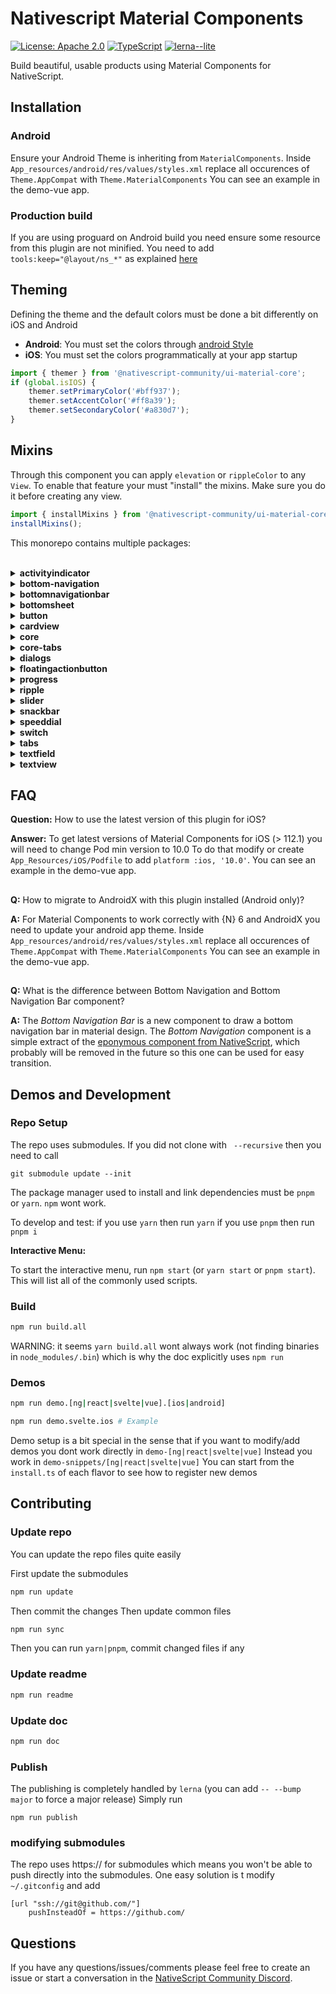 <!-- ⚠️ This README has been generated from the file(s) "blueprint.md" ⚠️-->
[](#nativescript-material-components)

# Nativescript Material Components

[![License: Apache 2.0](https://img.shields.io/badge/License-Apache%20v2-yellow.svg)](https://opensource.org/license/apache-2-0/)
[![TypeScript](https://img.shields.io/badge/%3C%2F%3E-TypeScript-%230074c1.svg)](http://www.typescriptlang.org/)
[![lerna--lite](https://img.shields.io/badge/maintained%20with-lerna--lite-e137ff)](https://github.com/lerna-lite/lerna-lite)

Build beautiful, usable products using Material Components for NativeScript.


[](#installation)

## Installation

### Android 
Ensure your Android Theme is inheriting from `MaterialComponents`.
Inside ```App_resources/android/res/values/styles.xml``` replace all occurences of ```Theme.AppCompat``` with ```Theme.MaterialComponents```
You can see an example in the demo-vue app.

### Production build
If you are using proguard on Android build you need ensure some resource from this plugin are not minified. You need to add ` tools:keep="@layout/ns_*"` as explained [here](https://developer.android.com/build/shrink-code#keep-resources)


[](#theming)

## Theming
Defining the theme and the default colors must be done a bit differently on iOS and Android

* **Android**:  You must set the colors through [android Style](https://github.com/material-components/material-components-android/blob/master/docs/getting-started.md#appcompat-themes)
* **iOS**: You must set the colors programmatically at your app startup
```typescript
import { themer } from '@nativescript-community/ui-material-core';
if (global.isIOS) {
    themer.setPrimaryColor('#bff937');
    themer.setAccentColor('#ff8a39');
    themer.setSecondaryColor('#a830d7');
}
```


[](#mixins)

## Mixins
Through this component you can apply `elevation` or `rippleColor` to any `View`. To enable that feature your must "install" the mixins. Make sure you do it before creating any view.
```typescript
import { installMixins } from '@nativescript-community/ui-material-core';
installMixins();
```
This monorepo contains multiple packages:<br><br><details>
<summary><b>activityindicator</b></summary>

[](#nativescript-material-circular-progress-indicator)

# NativeScript Material Circular progress indicator

Material Design's [Circular progress indicator](https://material.io/design/components/progress-indicators.html#circular-progress-indicators) component for NativeScript.

[![npm](https://img.shields.io/npm/v/@nativescript-community/ui-material-activityindicator.svg)](https://www.npmjs.com/package/@nativescript-community/ui-material-activityindicator)
[![npm](https://img.shields.io/npm/dt/@nativescript-community/ui-material-activityindicator.svg?label=npm%20downloads)](https://www.npmjs.com/package/@nativescript-community/ui-material-activityindicator)


[](#contents)

## Contents

1. [Installation](#installation)
2. [Changelog](#changelog)
3. [FAQ](#faq)
4.  [Usage](#usage)
    - [Plain NativeScript](#plain-nativescript)
    - [Angular](#nativescript--angular)
    - [Vue](#nativescript--vue)
5.  [API](#api)


[](#installation)

## Installation

For NativeScript 7.0+
* `tns plugin add @nativescript-community/ui-material-activityindicator`

##

For NativeScript 6.x
* `tns plugin add nativescript-material-activityindicator`

##

If using ```tns-core-modules```
* `tns plugin add nativescript-material-activityindicator@2.5.4`

##

Be sure to run a new build after adding plugins to avoid any issues.


[](#changelogchangelogmd)

## [Changelog](./CHANGELOG.md)


[](#faqreadmemdfaq)

## [FAQ](../../README.md#faq)


[](#usage)

## Usage

### Plain NativeScript

IMPORTANT: _Make sure you include `xmlns:mda="@nativescript-community/ui-material-activityindicator"` on the Page element._

#### XML

```XML
<Page xmlns:mda="@nativescript-community/ui-material-activityindicator">
    <StackLayout horizontalAlignment="center">
        <mda:ActivityIndicator busy="true"/>
    </StackLayout>
</Page>
```

#### CSS

```CSS
mdactivityindicator {
    color: #fff;
}
```

##

### NativeScript + Angular

```typescript
import { NativeScriptMaterialActivityIndicatorModule } from "@nativescript-community/ui-material-activityindicator/angular";

@NgModule({
    imports: [
        NativeScriptMaterialActivityIndicatorModule,
        ...
    ],
    ...
})
```

```html
<MDActivityIndicator busy="true"></MDActivityIndicator>
```

##

### NativeScript + Vue

```javascript
import Vue from 'nativescript-vue';
import ActivityIndicatorPlugin from '@nativescript-community/ui-material-activityindicator/vue';

Vue.use(ActivityIndicatorPlugin);
```

```html
<MDActivityIndicator busy="true"/>
```


[](#api)

## API

### Attributes

Inherite from NativeScript [Activity Indicator](https://docs.nativescript.org/ui/ns-ui-widgets/activity-indicator) so it already has all the same attributes

</details><details>
<summary><b>bottom-navigation</b></summary>

[](#nativescript-material-bottom-navigation)

# NativeScript Material Bottom navigation

Material Design's [Bottom navigation](https://material.io/components/bottom-navigation) component for NativeScript.

[![npm](https://img.shields.io/npm/v/@nativescript-community/ui-material-bottom-navigation.svg)](https://www.npmjs.com/package/@nativescript-community/ui-material-bottom-navigation)
[![npm](https://img.shields.io/npm/dt/@nativescript-community/ui-material-bottom-navigation.svg?label=npm%20downloads)](https://www.npmjs.com/package/@nativescript-community/ui-material-bottom-navigation)


[](#contents)

## Contents

1. [Installation](#installation)
2. [Changelog](#changelog)
3. [FAQ](#faq)
4.  [Usage](#usage)
    - [Plain NativeScript](#plain-nativescript)
    - [Angular](#nativescript--angular)
    - [Vue](#nativescript--vue)
    - [React](#nativescript--react)
5.  [API](#api)


[](#installation)

## Installation

```bash
ns plugin add @nativescript-community/ui-material-bottom-navigation
```

Be sure to run a new build after adding plugins to avoid any issues.


[](#changelogchangelogmd)

## [Changelog](./CHANGELOG.md)


[](#faqreadmemdfaq)

## [FAQ](../../README.md#faq)


[](#usage)

## Usage

### Plain NativeScript

IMPORTANT: _Make sure you include `xmlns:mds="@nativescript-community/ui-material-bottom-navigation"` on the Page element._

#### XML

```XML
<Page xmlns:mdt="@nativescript-community/ui-material-bottom-navigation">
    <mdt:BottomNavigation width="100%" id="main-tabview" class="main-tabview"
                selectedIndexChanged="onSelectedIndexChanged"
                iosOverflowSafeArea="true" selectedIndex="0" tabsPosition="bottom" swipeEnabled="false">
            <!-- The bottom tab UI is created via TabStrip (the containier) and TabStripItem (for each tab)-->
            <mdt:TabStrip backgroundColor="color('dark')" color="color('blue')">
                <mdt:TabStripItem  class="tab-item">
                    <Image src="font://&#xe1b0;" class="fal"></Image>
                    <Label text="Home" ios:fontSize="10" android:fontSize="12"></Label>
                </mdt:TabStripItem>
                <mdt:TabStripItem class="tab-item">
                    <Label text="L('search')" ios:fontSize="10" android:fontSize="12"></Label>
                    <Image src="font://&#xe024;" class="fal"></Image>
                </mdt:TabStripItem>
                <mdt:TabStripItem  class="tab-item">
                    <Label text="L('trips')" ios:fontSize="10" android:fontSize="12"></Label>
                    <Image src="font://&#xf03a;" class="fal"></Image>
                </mdt:TabStripItem>
                <mdt:TabStripItem class="tab-item">
                    <Label text="L('inbox')" ios:fontSize="10" android:fontSize="12"></Label>
                    <Image src="font://&#xf4b6;" class="fal" id="tab-inbox-icon-fal"></Image>
                </mdt:TabStripItem>
            </mdt:TabStrip>

            <!-- The number of TabContentItem components should corespond to the number of TabStripItem components -->
            <mdt:TabContentItem>
                <GridLayout>
                    <Label text="Home" class="h2 text-center"></Label>
                </GridLayout>
            </mdt:TabContentItem>
            <mdt:TabContentItem>
                <GridLayout>
                    <Label text="Search Page" class="h2 text-center"></Label>
                </GridLayout>
            </mdt:TabContentItem>
            <mdt:TabContentItem>
                <GridLayout>
                    <Label text="TRansactions" class="h2 text-center"></Label>
                </GridLayout>
            </mdt:TabContentItem>
            <mdt:TabContentItem>
                <GridLayout>
                    <Label text="Inbox" class="h2 text-center"></Label>
                </GridLayout>
            </mdt:TabContentItem>
        </mdt:BottomNavigation>
</Page>
```

#### CSS

```CSS
BottomNavigation.bottom-nav {
    background-color: orangered;
    color: gold;
    font-size: 18;
}

MDTabStripItem.tabstripitem-active {
    background-color: teal;
}

MDTabStripItem.tabstripitem-active:active {
    background-color: yellowgreen;
}

MDTabContentItem.first-tabcontent {
    background-color: seashell;
    color: olive;
}
MDTabContentItem.second-tabcontent {
    background-color: slategray;
    color: aquamarine;
}
MDTabContentItem.third-tabcontent {
    background-color: blueviolet;
    color: antiquewhite;
}
BottomNavigation TabStrip {
    highlight-color: red;
}
```

##

### NativeScript + Angular

```typescript
import { NativeScriptMaterialTabsModule } from "@nativescript-community/ui-material-bottom-navigation/angular";

@NgModule({
    imports: [
        NativeScriptMaterialBottomNavigationModule,
        ...
    ],
    ...
})
```

```html
    <MDBottomNavigation selectedIndex="1">
        <!-- The bottom tab UI is created via TabStrip (the containier) and TabStripItem (for each tab)-->
        <MDTabStrip>
            <MDTabStripItem>
                <Label text="Home"></Label>
                <Image src="font://&#xf015;" class="fas"></Image>
            </MDTabStripItem>
            <MDTabStripItem class="special">
                <Label text="Account"></Label>
                <Image src="font://&#xf007;" class="fas"></Image>
            </MDTabStripItem>
            <MDTabStripItem class="special">
                <Label text="Search"></Label>
                <Image src="font://&#xf00e;" class="fas"></Image>
            </MDTabStripItem>
        </MDTabStrip>

        <!-- The number of TabContentItem components should corespond to the number of TabStripItem components -->
        <MDTabContentItem>
            <GridLayout>
                <Label text="Home Page" class="h2 text-center"></Label>
            </GridLayout>
        </MDTabContentItem>
        <MDTabContentItem>
            <GridLayout>
                <Label text="Account Page" class="h2 text-center"></Label>
            </GridLayout>
        </MDTabContentItem>
        <MDTabContentItem>
            <GridLayout>
                <Label text="Search Page" class="h2 text-center"></Label>
            </GridLayout>
        </MDTabContentItem>
    </MDBottomNavigation>
```

##

### NativeScript + Vue

```javascript
import BottomNavigation from '@nativescript-community/ui-material-bottom-navigation/vue';

Vue.use(BottomNavigation);
```

```html
<MDBottomNavigation selectedIndex="1">
        <!-- The bottom tab UI is created via TabStrip (the containier) and TabStripItem (for each tab)-->
        <MDTabStrip>
            <MDTabStripItem>
                <Label text="Home"></Label>
                <Image src="font://&#xf015;" class="fas"></Image>
            </MDTabStripItem>
            <MDTabStripItem class="special">
                <Label text="Account"></Label>
                <Image src="font://&#xf007;" class="fas"></Image>
            </MDTabStripItem>
            <MDTabStripItem class="special">
                <Label text="Search"></Label>
                <Image src="font://&#xf00e;" class="fas"></Image>
            </MDTabStripItem>
        </MDTabStrip>

        <!-- The number of TabContentItem components should corespond to the number of TabStripItem components -->
        <MDTabContentItem>
            <GridLayout>
                <Label text="Home Page" class="h2 text-center"></Label>
            </GridLayout>
        </MDTabContentItem>
        <MDTabContentItem>
            <GridLayout>
                <Label text="Account Page" class="h2 text-center"></Label>
            </GridLayout>
        </MDTabContentItem>
        <MDTabContentItem>
            <GridLayout>
                <Label text="Search Page" class="h2 text-center"></Label>
            </GridLayout>
        </MDTabContentItem>
    </MDBottomNavigation>
```

##

### NativeScript + React

First, register the component before any of your React NativeScript app renders. A good place to put this code is in your entrypoint file (which may be called `src/app.ts` or similar), before the `ReactNativeScript.start` function is called. Here's how to install it:

```ts
import { registerTabNavigationBase } from '@nativescript-community/ui-material-core/tab-navigation-base/react';
import { registerBottomNavigation } from '@nativescript-community/ui-material-bottom-navigation/react';

registerTabNavigationBase();
registerBottomNavigation();
```

When available (I've not implemented it at the time of writing, but intend to in time), it would be best to use this component via the `bottomNavigationNavigatorFactory()` API exported by [React NativeScript Navigation](https://github.com/shirakaba/react-nativescript-navigation/tree/master/react-nativescript-navigation), as it makes nested navigation easy, but here's how to use it directly:

```tsx
import * as React from 'react';

export function BottomNavigation() {
    const [selectedIndex, setSelectedIndex] = React.useState(0);

    return (
        <bottomNavigation
            selectedIndex={selectedIndex}
            onSelectedIndexChanged={(args) => {
                setSelectedIndex(args.newIndex);
            }}
            style={{ backgroundColor: 'orange' }}
        >
            {/* The bottomTab UI is created via tabStrip (the container) and tabStripItem (for each tab) */}
            <tabStrip nodeRole="tabStrip" style={{ backgroundColor: 'red' }}>
                <tabStripItem nodeRole="items">
                    <label nodeRole="label">Home</label>
                    <image nodeRole="image" src="font://&#xf015;" className="fas" />
                </tabStripItem>
                <tabStripItem nodeRole="items">
                    <label nodeRole="label">Account</label>
                    <image nodeRole="image" src="font://&#xf007;" className="fas" />
                </tabStripItem>
                <tabStripItem nodeRole="items">
                    <label nodeRole="label">Search</label>
                    <image nodeRole="image" src="font://&#xf00e;" className="fas" />
                </tabStripItem>
            </tabStrip>

            {/* The number of tabContentItem components should corespond to the number of TabStripItem components */}
            <tabContentItem nodeRole="items">
                <gridLayout style={{ backgroundColor: 'blue' }}>
                    <label style={{ color: 'white' }}>Home Page</label>
                </gridLayout>
            </tabContentItem>
            <tabContentItem nodeRole="items">
                <gridLayout style={{ backgroundColor: 'cyan' }}>
                    <label style={{ color: 'black' }}>Account Page</label>
                </gridLayout>
            </tabContentItem>
            <tabContentItem nodeRole="items">
                <gridLayout style={{ backgroundColor: 'magenta' }}>
                    <label style={{ color: 'black' }}>Search Page</label>
                </gridLayout>
            </tabContentItem>
        </bottomNavigation>
    );
}
```

**Troubleshooting**

If you see an error like this when writing e.g. `<bottomNavigation>` into your JSX:

> Property 'bottomNavigation' does not exist on type 'JSX.IntrinsicElements'.ts(2339)

Make sure that you have:

1. Installed the `react-nativescript` npm module.
2. Installed the `@types/react` npm module, strictly with the exact version provided in the [React NativeScript starter template](https://github.com/NativeScript/nativescript-app-templates/tree/master/packages/template-blank-react).
3. Run the postinstall script that comes with the React NativeScript template – `npm run postinstall` – to patch `@types/react`.
4. Registered the component as described above (i.e. import and run the `registerTabNavigationBase()` and `registerBottomNavigation()` methods).
5. If using Visual Studio Code, option-click the import `@nativescript-community/ui-material-bottom-navigation/react` to jump to the file; opening the file will force it to load its provided typings.


[](#api)

## API

### Attributes

| Name |Type| Description|
| ------------- |:-------------:| -----:|
| items  |	Array<MDTabContentItem> | 	Gets or sets the items of the BottomNavigation.|
|selectedIndex  |	number | 	Gets or sets the selectedIndex of the BottomNavigation.|
|swipeEnabled  |	boolean  |	Gets or sets the swipe enabled state of the Tabs.|
|offscreenTabLimit  |	number  |	Gets or sets the number of offscreen preloaded tabs of the Tabs.|
|tabStrip 	 |TabStrip  |	Gets or sets the tab strip of the BottomNavigation.|
|tabsPosition  |	"top", "bottom"  |	Gets or sets the position state of the Tabs. Default value: top|
|iOSTabBarItemsAlignment  |	"leading", "justified", "center", "centerSelected" 	 |iOS Only: Gets or set the MDCTabBarAlignment of the tab bar icons in iOS. Default value: justified|

### Events

| Name | Description |
| ------------- | -----:|
| selectedIndexChanged | Emitted when the selectedIndex property is changed. |
| loaded |	Emitted when the view is loaded. |
| unloaded | Emitted when the view is unloaded. |
| layoutChanged | Emitted when the layout bounds of a view changes due to layout processing. |

</details><details>
<summary><b>bottomnavigationbar</b></summary>

[](#nativescript-material-bottom-navigation-bar)

# NativeScript Material Bottom navigation bar

Material Design's [Bottom navigation](https://material.io/components/bottom-navigation) component for NativeScript.

[![npm](https://img.shields.io/npm/v/@nativescript-community/ui-material-bottomnavigationbar.svg)](https://www.npmjs.com/package/@nativescript-community/ui-material-bottomnavigationbar) [![npm](https://img.shields.io/npm/dt/@nativescript-community/ui-material-bottomnavigationbar.svg?label=npm%20downloads)](https://www.npmjs.com/package/@nativescript-community/ui-material-bottomnavigationbar)


[](#contents)

## Contents

1. [Installation](#installation)
2. [Changelog](#changelog)
3. [FAQ](#faq)
4.  [Usage](#usage)
    - [Plain NativeScript](#plain-nativescript)
    - [Angular](#angular)
    - [Vue](#vue)
    - [CSS Styling](#css-styling)
5.  [API](#api)
    - [BottomNavigationBar](#bottom-navigation-bar)
    - [BottomNavigationTab](#bottom-navigation-tab)


[](#installation)

## Installation

For NativeScript 7.0+
* `tns plugin add @nativescript-community/ui-material-bottomnavigationbar`

For NativeScript 6.x
* `tns plugin add nativescript-material-bottomnavigationbar`

##

Be sure to run a new build after adding plugins to avoid any issues.


[](#changelogchangelogmd)

## [Changelog](./CHANGELOG.md)


[](#faqreadmemdfaq)

## [FAQ](../../README.md#faq)


[](#usage)

## Usage

Before start using the plugin you need to add the icons for Android & iOS in your `App_Resources` directory.

### Plain NativeScript

You can set the tabs using the `tabs` property

```xml
<Page xmlns="http://schemas.nativescript.org/tns.xsd"
      xmlns:mdc="@nativescript-community/ui-material-bottomnavigationbar"
      loaded="pageLoaded"
      class="page">
    <GridLayout rows="*, auto">
        <StackLayout row="0">
            <Label text="content"></Label>
        </StackLayout>
        <mdc:BottomNavigationBar
          tabs="tabs"
          activeColor="green"
          inactiveColor="red"
          backgroundColor="black"
          tabSelected="tabSelected"
          row="1"
        ></mdc:BottomNavigationBar>
    </GridLayout>
</Page>
```

```typescript
import { EventData } from '@nativescript/core/data/observable';
import { Page } from '@nativescript/core/ui/page';
import { BottomNavigationTab, TabSelectedEventData } from '@nativescript-community/ui-material-bottomnavigationbar';

// Event handler for Page 'loaded' event attached in main-page.xml
export function pageLoaded(args: EventData) {
    // Get the event sender
    let page = <Page>args.object;
    page.bindingContext = {
        tabs: [
            new BottomNavigationTab({ title: 'First', icon: 'res://ic_home' }),
            new BottomNavigationTab({
                title: 'Second',
                icon: 'res://ic_view_list',
                isSelectable: false
            }),
            new BottomNavigationTab({ title: 'Third', icon: 'res://ic_menu' })
        ]
    };
}

export function tabSelected(args: TabSelectedEventData) {
    console.log('tab selected ' + args.newIndex);
}
```

or you can add the tabs directly in your xml view

```xml
<Page xmlns="http://schemas.nativescript.org/tns.xsd"
      xmlns:mdc="@nativescript-community/ui-material-bottomnavigationbar"
      loaded="pageLoaded"
      class="page">
    <GridLayout rows="*, auto">
        <StackLayout row="0">
            <Label text="content"></Label>
        </StackLayout>
        <mdc:BottomNavigationBar
          activeColor="green"
          inactiveColor="red"
          backgroundColor="black"
          tabSelected="tabSelected"
          row="1"
        >
          <mdc:BottomNavigationTab title="First" icon="res://ic_home" />
          <mdc:BottomNavigationTab title="Second" icon="res://ic_view_list" isSelectable="false" />
          <mdc:BottomNavigationTab title="Third" icon="res://ic_menu" />
        </mdc:BottomNavigationBar>
    </GridLayout>
</Page>
```

### Angular

First you need to include the `NativeScriptMaterialBottomNavigationBarModule` in your `app.module.ts`

```typescript
import { NativeScriptMaterialBottomNavigationBarModule} from "@nativescript-community/ui-material-bottomnavigationbar/angular";

@NgModule({
    imports: [
        NativeScriptMaterialBottomNavigationBarModule
    ],
    ...
})
```

```html
<GridLayout rows="*, auto">
    <StackLayout row="0">
        <label text="content"></label>
    </StackLayout>
    <BottomNavigationBar
        [tabs]="tabs"
        activeColor="red"
        inactiveColor="yellow"
        backgroundColor="black"
        (tabSelected)="onBottomNavigationTabSelected($event)"
        (tabPressed)="onBottomNavigationTabPressed($event)"
        row="1"
    ></BottomNavigationBar>
</GridLayout>
```

or you can declare the `BottomNavigationTab` in your html directly

```html
<GridLayout rows="*, auto">
    <StackLayout row="0">
        <label text="content"></label>
    </StackLayout>
    <BottomNavigationBar
        activeColor="red"
        inactiveColor="yellow"
        backgroundColor="black"
        (tabSelected)="onBottomNavigationTabSelected($event)"
        (tabPressed)="onBottomNavigationTabPressed($event)"
        row="1"
    >
        <BottomNavigationTab title="First" icon="res://ic_home"></BottomNavigationTab>
        <BottomNavigationTab title="Second" icon="res://ic_view_list" [isSelectable]="false"></BottomNavigationTab>
        <BottomNavigationTab title="Third" icon="res://ic_menu"></BottomNavigationTab>
    </BottomNavigationBar>
</GridLayout>
```

### Vue

If you want to use this plugin with Vue, do this in your `app.js` or `main.js`:

```javascript
import BottomNavigationBar from '@nativescript-community/ui-material-bottomnavigationbar/vue';

Vue.use(BottomNavigationBar);
```

This will install and register `BottomNavigationBar` and `BottomNavigationTab` components to your `Vue` instance and now you can use the plugin as follows:

```html
<GridLayout rows="*, auto">
    <StackLayout row="0">
        <label text="content"></label>
    </StackLayout>
    <MDBottomNavigationBar activeColor="red" inactiveColor="yellow" backgroundColor="black" @tabSelected="onBottomNavigationTabSelected" row="1">
        <MDBottomNavigationTab title="First" icon="ic_home" />
        <MDBottomNavigationTab title="Second" icon="ic_view_list" isSelectable="false" />
        <MDBottomNavigationTab title="Third" icon="ic_menu" />
    </MDBottomNavigationBar>
</GridLayout>
```

You can find more information of how to use nativescript plugins with Vue [Here!](https://nativescript-vue.org/en/docs/getting-started/nativescript-plugins/)

### CSS Styling

You can also use your css file to set or change the `activeColor`, `inactiveColor` & `backgroundColor` of the Bottom Navigation Bar.

```css
.botom-nav {
    active-color: green;
    inactive-color: black;
    background-color: blue;
}
```


[](#api)

## API

-   **Properties (bindable):** Properties settable through XML/HTML
-   **Properties (internal):** Properties accessible through JS/TS instance
-   **Events:** Event properties settable thew XML/HTML

### Bottom Navigation Bar

#### Properties (bindable)

Properties settable through XML/HTML

| Property        | Required | Default                     | Type                         | Description                                             |
| --------------- | -------- | --------------------------- | ---------------------------- | ------------------------------------------------------- |
| tabs            | true     | []                          | `Array<BottomNavigationTab>` | Array containing the tabs for the BottomNavigationBar   |
| titleVisibility | false    | `TitleVisibility.Selected`  | `TitleVisibility`            | Title Visibility for each BottomNavigationTab           |
| activeColor     | false    | "black"                     | `String`                     | Color of the BottomNavigationTab when it's selected     |
| inactiveColor   | false    | "gray"                      | `String`                     | Color of the BottomNavigationTab when it's not selected |
| backgroundColor | false    | "white"                     | `String`                     | Color of the BottomNavigation background                |
| badgeColor      | false    | "red"                       | `String`                     | Color of the BottomNavigationTab badge background       |
| badgeTextColor  | false    | "white"                     | `String`                     | Color of the BottomNavigationTab badge text             |

#### Properties (internal)

Properties accessible through JS/TS instance

| Property         | Default                     | Type                         | Description                                             |
| ---------------- | --------------------------- | ---------------------------- | ------------------------------------------------------- |
| items            | `[]`                        | `Array<BottomNavigationTab>` | Array containing the tabs for the BottomNavigationBar   |
| selectedTabIndex | 0                           | `Number`                     | Index of the selected tab                               |
| titleVisibility  | `TitleVisibility.Selected`  | `TitleVisibility`            | Title Visibility for each BottomNavigationTab           |
| activeColor      | `new Color('black')`        | `Color`                      | Color of the BottomNavigationTab when it's selected     |
| inactiveColor    | `new Color('gray')`         | `Color`                      | Color of the BottomNavigationTab when it's not selected |
| backgroundColor  | `new Color('white')`        | `Color`                      | Color of the BottomNavigation background                |
| badgeColor       | `new Color('red')`          | `Color`                      | Color of the BottomNavigationTab badge background       |
| badgeTextColor   | `new Color('white')`        | `Color`                      | Color of the BottomNavigationTab badge text             |

#### Events

Event properties settable thew XML/HTML

| Name          | Type                                   | Description                                                              |
| ------------- | -------------------------------------- | ------------------------------------------------------------------------ |
| tabPressed    | `(args: TabPressedEventData): void`    | Function fired every time the user tap a tab with `isSelectable: false`  |
| tabSelected   | `(args: TabSelectedEventData): void`   | Function fired every time the user select a new tab                      |
| tabReselected | `(args: TabReselectedEventData): void` | Function fired every time the user select a tab that is already selected |

#### Methods

Methods accessible through JS/TS instance

| Property                                   | Type   | Description                      |
| ------------------------------------------ | ------ | -------------------------------- |
| `selectTab(index: number)`                 | `void` | Select a tab programmatically    |
| `showBadge(index: number, value?: number)` | `void` | Show a badge for an specific tab, if you want to show a badge as a red dot no value should be passed to the function |

### Bottom Navigation Tab

#### Properties (bindable)

Properties settable through XML/HTML

| Property     | Required | Default | Type      | Description                                 |
| ------------ | -------- | ------- | --------- | ------------------------------------------- |
| title        | true     | null    | `string`  | Title of the tab                            |
| icon         | true     | null    | `string`  | Icon of the tab                             |
| isSelectable | false    | true    | `boolean` | Determine if the tab can be selected or not |

</details><details>
<summary><b>bottomsheet</b></summary>

[](#nativescript-material-bottom-sheet)

# NativeScript Material Bottom sheet

Material Design's [Bottom sheet](https://material.io/components/sheets-bottom) component for NativeScript.

[![npm](https://img.shields.io/npm/v/@nativescript-community/ui-material-bottomsheet.svg)](https://www.npmjs.com/package/@nativescript-community/ui-material-bottomsheet)
[![npm](https://img.shields.io/npm/dt/@nativescript-community/ui-material-bottomsheet.svg?label=npm%20downloads)](https://www.npmjs.com/package/@nativescript-community/ui-material-bottomsheet)


[](#contents)

## Contents

1. [Installation](#installation)
2. [Changelog](#changelog)
3. [FAQ](#faq)
4.  [Usage](#usage)
    - [Plain NativeScript](#plain-nativescript)
    - [Angular](#nativescript--angular)
    - [Vue](#nativescript--vue)


[](#installation)

## Installation

For NativeScript 7.0+
* `tns plugin add @nativescript-community/ui-material-bottomsheet`

##

For NativeScript 6.x
* `tns plugin add nativescript-material-bottomsheet`

##

If using ```tns-core-modules```
* `tns plugin add nativescript-material-bottomsheet@2.5.4`

##

Be sure to run a new build after adding plugins to avoid any issues.


[](#changelogchangelogmd)

## [Changelog](./CHANGELOG.md)


[](#faqreadmemdfaq)

## [FAQ](../../README.md#faq)


[](#api)

## API

```ts
export interface BottomSheetOptions {
    view: string | ViewBase; 
    // View instance to be shown in bottom sheet. Or the name of the module to load starting from the application root.
    context?: any; 
    // Any context you want to pass to the view shown in bottom sheet. This same context will be available in the arguments of the shownInBottomSheet event handler.
    animated?: boolean; 
    // An optional parameter specifying whether to show the sheet view with animation.
    dismissOnBackgroundTap?: boolean; 
    // An optional parameter specifying whether to dismiss the sheet when clicking on background.
    dismissOnDraggingDownSheet?: boolean; 
    // An optional parameter specifying whether to disable dragging the sheet to dismiss.
    dismissOnBackButton?: boolean; 
    // An optional parameter that specifies whether to close the sheet when pressing the back button.
    closeCallback?: Function; 
    //  A function that will be called when the view is closed. Any arguments provided when calling shownInBottomSheet.closeCallback will be available here.
    trackingScrollView?: string; 
    // optional id of the scroll view to track
    transparent?: boolean; 
    // optional parameter to make the bottomsheet transparent
    ignoreTopSafeArea?: boolean; 
    // optional ios parameter to top safe area. Default is true
    ignoreBottomSafeArea?: boolean; 
    // optional ios parameter to bottom safe area. Default is false
    disableDimBackground?: boolean; 
    // optional parameter to remove the dim background
    skipCollapsedState?: boolean; 
    // optional Android parameter to skip midway state when view is greater than 50%. Default is false
    peekHeight?: number; 
    // optional parameter to set the collapsed sheet height. To work on iOS you need to set trackingScrollView. Also ensure the scrollView is taking the full height of the bottomsheet content. Otherwise the "full" height wont be computed correctly
    ignoreKeyboardHeight?: boolean; 
    //(iOS only) A Boolean value that controls whether the height of the keyboard should affect the bottom sheet's frame when the keyboard shows on the screen. (Default: true)
    onChangeState?: onChangeStateBottomSheet; 
    // One works to be called on the scroll of the sheet. Parameters: state (CLOSED, DRAGGING, DRAGGING, COLLAPSED) and slideOffset is the new offset of this bottom sheet within [-1,1] range. Offset increases as this bottom sheet is moving upward. From 0 to 1 the sheet is between collapsed and expanded states and from -1 to 0 it is between hidden and collapsed states.
    canTouchBehind?: boolean //(Android only) allows to interact with the screen behind the sheet. For it to work properly need dismissOnBackgroundTap set to true.
}
```


[](#usage)

## Usage

### Plain NativeScript

We need to do some wiring when your app starts, so open `app.js` and add this before creating any View/App/Frame:

#### JavaScript
```js
var material = require("@nativescript-community/ui-material-bottomsheet");

material.install();
```

#### TypeScript
```ts
import { install } from "@nativescript-community/ui-material-bottomsheet";
install();
```

Uses the same kind of API as [NativeScript Modals](https://docs.nativescript.org/ui/modal-view).

#### TS

```typescript
const modalViewModulets = "ns-ui-category/modal-view/basics/modal-ts-view-page";
export function openBottomSheet(args) {
    const mainView: Button = <Button>args.object;
    const context = { username: "test_username", password: "test" };
    const fullscreen = true;
    mainView.showBottomSheet({
        view: modalViewModulets,
        context,
        closeCallback: (username, password) => {
            bottom-sheet
            alert(`Username: ${username} : Password: ${password}`);
        },
        fullscreen
    });
}

```

##

### NativeScript + Vue 2
```typescript
import Vue from 'nativescript-vue';
import BottomSheetPlugin from '@nativescript-community/ui-material-bottomsheet/vue';
import { install } from "@nativescript-community/ui-material-bottomsheet";
install();

Vue.use(BottomSheetPlugin);
```
Then you can show a Vue component:
```typescript 
import MyComponent from 'MyComponent.vue';

//inside another Vue component
const options: VueBottomSheetOptions = {
    // props to be passed to MyComponent
    props: {
        someProp: true,
        anotherProp: false
    },
    // listeners to be connected to MyComponent
    on: {
        someEvent: (value) => { console.log(value) }
    }
};
this.$showBottomSheet(MyComponent, options)
```

### NativeScript + Vue 3
```typescript
import { createApp } from 'nativescript-vue';
import { BottomSheetPlugin } from '@nativescript-community/ui-material-bottomsheet/vue3';
import { install } from "@nativescript-community/ui-material-bottomsheet";
install();

const app = createApp(...);
app.use(BottomSheetPlugin);
```
Then you can show a Vue component:
```typescript 
import { useBottomSheet } from "@nativescript-community/ui-material-bottomsheet/vue3";
import MyComponent from 'MyComponent.vue';


const options: VueBottomSheetOptions = {
    // props to be passed to MyComponent
    props: {
        someProp: true,
        anotherProp: false
    },
    // listeners to be connected to MyComponent
    on: {
        someEvent: (value) => { console.log(value) }
    }
};

const { showBottomSheet, closeBottomSheet } = useBottomSheet()

showBottomSheet(MyComponent, options);
closeBottomSheet();
```

##

### NativeScript + Angular
First you need to include the `NativeScriptMaterialBottomSheetModule` in your `app.module.ts`

```typescript
import { NativeScriptMaterialBottomSheetModule} from "@nativescript-community/ui-material-bottomsheet/angular";

@NgModule({
    imports: [
        // This will call the install method and inject a global service called BottomSheetService
        NativeScriptMaterialBottomSheetModule.forRoot()
    ],
    ...
})
```
now you can show your custom BottomSheet using the `BottomSheetService`, this service follows the same implementation as the `ModalService`

#### ItemComponent
```typescript
import { Component,  ViewContainerRef } from '@angular/core';
import { BottomSheetOptions, BottomSheetService } from '@nativescript-community/ui-material-bottomsheet/angular';
import { ShareOptionsComponent } from './share-options.component';

@Component({
    selector: 'ns-item',
    templateUrl: './item.component.html',
    moduleId: module.id
})
export class ItemComponent {
    constructor(
        private bottomSheet: BottomSheetService, 
        private containerRef: ViewContainerRef,
    ) {}

    showOptions() {
        const options: BottomSheetOptions = {
            viewContainerRef: this.containerRef,
            context: ['Facebook', 'Google', 'Twitter']
        };

        this.bottomSheet.show(ShareOptionsComponent, options).subscribe(result => {
            console.log('Option selected:', result);
        });
    }
}
```
#### ShareOptionsComponent
```html
<ListView
    [items]="options"
    (itemTap)="onTap($event)"
    separatorColor="white"
    class="list-group"
    height="200"
>
    <ng-template let-option="item">
        <Label
            class="list-group-item"
            [text]="option"
        ></Label>
    </ng-template>
</ListView>
```
```typescript
import { Component, OnInit } from '@angular/core';
import { BottomSheetParams } from '@nativescript-community/ui-material-bottomsheet/angular';
import { ItemEventData } from '@nativescript/core/ui/list-view';

@Component({
    selector: 'ns-share-options',
    templateUrl: 'share-options.component.html'
})
export class ShareOptionsComponent implements OnInit {
    options: string[];
    
    // The BottomSheetService injects the BottomSheetParams to the component
    // so you can get the context and call the closeCallback method from the component displayed in your BottomSheet
    constructor(private params: BottomSheetParams) {}

    ngOnInit() {
        this.options = this.params.context;
    }

    onTap({ index }: ItemEventData) {
        this.params.closeCallback(this.options[index]);
    }
}
```

</details><details>
<summary><b>button</b></summary>

[](#nativescript-material-button)

# NativeScript Material Button

Material Design's [Button](https://material.io/components/buttons) component for NativeScript.

[![npm](https://img.shields.io/npm/v/@nativescript-community/ui-material-button.svg)](https://www.npmjs.com/package/@nativescript-community/ui-material-button)
[![npm](https://img.shields.io/npm/dt/@nativescript-community/ui-material-button.svg?label=npm%20downloads)](https://www.npmjs.com/package/@nativescript-community/ui-material-button)


[](#contents)

## Contents

- [NativeScript Material Button](#nativescript-material-button)
  - [Contents](#contents)
  - [Installation](#installation)
  - [](#)
  - [](#-1)
  - [](#-2)
  - [Changelog](#changelog)
  - [FAQ](#faq)
  - [Usage](#usage)
    - [Plain NativeScript](#plain-nativescript)
      - [XML](#xml)
      - [CSS](#css)
  - [](#-3)
    - [NativeScript + Angular](#nativescript--angular)
  - [](#-4)
    - [NativeScript + Vue](#nativescript--vue)
  - [API](#api)
    - [Attributes](#attributes)


[](#installation)

## Installation

For NativeScript 7.0+
* `tns plugin add @nativescript-community/ui-material-button`

##

For NativeScript 6.x
* `tns plugin add nativescript-material-button`

##

If using ```tns-core-modules```
* `tns plugin add nativescript-material-button@2.5.4`

##

Be sure to run a new build after adding plugins to avoid any issues.


[](#changelogchangelogmd)

## [Changelog](./CHANGELOG.md)


[](#faqreadmemdfaq)

## [FAQ](../../README.md#faq)


[](#usage)

## Usage

### Plain NativeScript

<span style="color:red">IMPORTANT: </span>_Make sure you include `xmlns:mdb="@nativescript-community/ui-material-button"` on the Page element_

#### XML

```XML
<Page xmlns:mdb="@nativescript-community/ui-material-button">
    <StackLayout horizontalAlignment="center">
        <mdb:Button text="raised button"/>
        <mdb:Button variant="flat" text="flat button"/>
        <mdb:Button variant="text" text="text button"/>
        <mdb:Button elevation="5" rippleColor="red" text="raised custom button"/>
   </StackLayout>
</Page>
```

#### CSS

```CSS
mdbutton {
    ripple-color: blue;
    elevation: 4;
}
```

##

### NativeScript + Angular

```typescript
import { NativeScriptMaterialButtonModule } from "@nativescript-community/ui-material-button/angular";

@NgModule({
    imports: [
        NativeScriptMaterialButtonModule,
        ...
    ],
    ...
})
```

```html
<MDButton rippleColor="blue" text="text button"></MDButton>
```

##

### NativeScript + Vue

```javascript
import Vue from 'nativescript-vue';
import ButtonPlugin from '@nativescript-community/ui-material-button/vue';

Vue.use(ButtonPlugin);
```

```html
<MDButton rippleColor="blue" text="text button"/>
```


[](#api)

## API

### Attributes

Inherite from NativeScript [Button](https://docs.nativescript.org/ui/ns-ui-widgets/button) so it already has all the same attributes.

* **elevation** _optional_

An attribute to set the elevation of the button. This will increase the 'drop-shadow' of the button.

* **variant** _optional_

An attribute to set the variant of the button. Can be ```flat``` or ```text```. No value means raised button

* **rippleColor** _optional_

An attribute to set the ripple color of the button.

</details><details>
<summary><b>cardview</b></summary>

[](#nativescript-material-card)

# NativeScript Material Card

Material Design's [Card](https://material.io/components/cards) component for NativeScript.

[![npm](https://img.shields.io/npm/v/@nativescript-community/ui-material-cardview.svg)](https://www.npmjs.com/package/@nativescript-community/ui-material-cardview)
[![npm](https://img.shields.io/npm/dt/@nativescript-community/ui-material-cardview.svg?label=npm%20downloads)](https://www.npmjs.com/package/@nativescript-community/ui-material-cardview)


[](#contents)

## Contents

1. [Installation](#installation)
2. [Changelog](#changelog)
3. [FAQ](#faq)
4.  [Usage](#usage)
    - [Plain NativeScript](#plain-nativescript)
    - [Angular](#nativescript--angular)
    - [Vue](#nativescript--vue)
5.  [API](#api)


[](#installation)

## Installation

For N 7.0
* `tns plugin add @nativescript-community/ui-material-cardview`

##

For N 6.x
* `tns plugin add nativescript-material-cardview`

##

If using ```tns-core-modules```
* `tns plugin add nativescript-material-cardview@2.5.4`

##

Be sure to run a new build after adding plugins to avoid any issues.


[](#changelogchangelogmd)

## [Changelog](./CHANGELOG.md)


[](#faqreadmemdfaq)

## [FAQ](../../README.md#faq)


[](#usage)

## Usage

### Plain NativeScript

<span style="color:red">IMPORTANT: </span>_Make sure you include `xmlns:mdc="@nativescript-community/ui-material-cardview"` on the Page element_

#### XML

```XML
<Page xmlns:mdc="@nativescript-community/ui-material-cardview">
    <StackLayout horizontalAlignment="center">
        <mdc:CardView width="100" height="100"/>
        <mdc:CardView elevation="5" rippleColor="red"  width="100" height="100"/>
   </StackLayout>
</Page>
```

#### CSS

```CSS
mdcardview {
    ripple-color: blue;
    elevation: 4;
}
```

##

### NativeScript + Angular

```typescript
import { NativeScriptMaterialCardViewModule } from "@nativescript-community/ui-material-cardview/angular";

@NgModule({
    imports: [
        NativeScriptMaterialCardViewModule,
        ...
    ],
    ...
})
```

```html
<MDCardView rippleColor="blue"  width="100" height="100"></MDCardView>
```

##

### NativeScript + Vue

```javascript
import Vue from 'nativescript-vue';
import CardViewPlugin from '@nativescript-community/ui-material-cardview/vue';

Vue.use(CardViewPlugin);
```

```html
<MDCardView rippleColor="blue"  width="100" height="100"/>
```


[](#api)

## API

### Attributes

Inherite from NativeScript [StackLayout](https://docs.nativescript.org/ui/layouts/layout-containers#stacklayout-properties)

* **elevation** _optional_

An attribute to set the elevation of the cardview. This will increase the 'drop-shadow' of the cardview.

* **rippleColor** _optional_

An attribute to set the ripple color of the cardview.

</details><details>
<summary><b>core</b></summary>

[](#nativescript-material-core)

# Nativescript Material Core

[npm-url]:https://npmjs.org/package/nativescript-material-components

Core module for all Nativescript material components
</details><details>
<summary><b>core-tabs</b></summary>

[](#nativescript-material-core)

# Nativescript Material Core

[npm-url]:https://npmjs.org/package/nativescript-material-components

Core module for all Nativescript material components
</details><details>
<summary><b>dialogs</b></summary>

[](#nativescript-material-dialogs)

# NativeScript Material Dialogs

Material Design's [Dialogs](https://material.io/components/dialogs) component for NativeScript.

[![npm](https://img.shields.io/npm/v/@nativescript-community/ui-material-dialogs.svg)](https://www.npmjs.com/package/@nativescript-community/ui-material-dialogs)
[![npm](https://img.shields.io/npm/dt/@nativescript-community/ui-material-dialogs.svg?label=npm%20downloads)](https://www.npmjs.com/package/@nativescript-community/ui-material-dialogs)


[](#contents)

## Contents

1. [Installation](#installation)
2. [Changelog](#changelog)
3. [FAQ](#faq)
4. [Usage](#usage)


[](#installation)

## Installation

For NativeScript 7.0+
* `tns plugin add @nativescript-community/ui-material-dialogs`

##

For NativeScript 6.x
* `tns plugin add nativescript-material-dialogs`

##

If using ```tns-core-modules```
* `tns plugin add nativescript-material-dialogs@2.5.4`

##

Be sure to run a new build after adding plugins to avoid any issues.


[](#changelogchangelogmd)

## [Changelog](./CHANGELOG.md)


[](#faqreadmemdfaq)

## [FAQ](../../README.md#faq)


[](#usage)

## Usage

Uses the same API as [NativeScript Dialogs](https://docs.nativescript.org/ui/dialogs).

Adds one option for `alert`:
* `view` : can be a NativeScript View or a path to to XML component. The custom view will be added to the dialog. Possibilities become endless.

##

### TS

```typescript
import { login, alert, prompt } from "@nativescript-community/ui-material-dialogs";

alert("Your message").then(()=> {
    console.log("Dialog closed!");
});

```

</details><details>
<summary><b>floatingactionbutton</b></summary>

[](#nativescript-material-floating-action-button)

# NativeScript Material Floating action button

Material Design's [Floating action button](https://material.io/components/buttons-floating-action-button) component for NativeScript.

[![npm](https://img.shields.io/npm/v/@nativescript-community/ui-material-floatingactionbutton.svg)](https://www.npmjs.com/package/@nativescript-community/ui-material-floatingactionbutton)
[![npm](https://img.shields.io/npm/dt/@nativescript-community/ui-material-floatingactionbutton.svg?label=npm%20downloads)](https://www.npmjs.com/package/@nativescript-community/ui-material-floatingactionbutton)


[](#contents)

## Contents

1. [Installation](#installation)
2. [Changelog](#changelog)
3. [FAQ](#faq)
4.  [Usage](#usage)
    - [Plain NativeScript](#plain-nativescript)
    - [Angular](#nativescript--angular)
    - [Vue](#nativescript--vue)
5.  [API](#api)


[](#installation)

## Installation

For NativeScript 7.0+
* `tns plugin add @nativescript-community/ui-material-floatingactionbutton`

##

For NativeScript 6.x
* `tns plugin add nativescript-material-floatingactionbutton`

##

If using ```tns-core-modules```
* `tns plugin add nativescript-material-floatingactionbutton@2.5.4`

##

Be sure to run a new build after adding plugins to avoid any issues.


[](#changelogchangelogmd)

## [Changelog](./CHANGELOG.md)


[](#faqreadmemdfaq)

## [FAQ](../../README.md#faq)


[](#usage)

## Usage

### Plain NativeScript

<span style="color:red">IMPORTANT: </span>_Make sure you include `xmlns:mdf="@nativescript-community/ui-material-floatingactionbutton"` on the Page element_

#### XML

```XML
<Page xmlns:mdf="@nativescript-community/ui-material-floatingactionbutton">
    <StackLayout horizontalAlignment="center">
        <mdf:FloatingActionButton src="res://ic_action_add"/>
        <mdf:FloatingActionButton elevation="5" src="res://ic_action_add"/>
   </StackLayout>
</Page>
```

#### CSS

```CSS
mdfloatingactionbutton {
    ripple-color: blue;
    elevation: 4;
}
```

##

### NativeScript + Angular

```typescript
import { registerElement } from '@nativescript/angular/element-registry';
import { FloatingActionButton } from '@nativescript-community/ui-material-floatingactionbutton';
registerElement('MDFloatingActionButton', () => FloatingActionButton);
```

```html
<MDFloatingActionButton rippleColor="blue" src="res://ic_action_add"></MDFloatingActionButton>
```

##

### NativeScript + Vue

```javascript
import Vue from 'nativescript-vue';
import FloatingActionButtonPlugin from '@nativescript-community/ui-material-floatingactionbutton/vue';

Vue.use(FloatingActionButtonPlugin);
```

```html
<MDFloatingActionButton rippleColor="blue" src="res://ic_action_add"/>
```


[](#api)

## API

### Attributes

Inherite from NativeScript [Button](https://docs.nativescript.org/ui/ns-ui-widgets/button) so it already has all the same attributes.

* **src** _optional_

An attribute to set the floatingactionbutton icon. For now FAB only support images as icon

* **elevation** _optional_

An attribute to set the elevation of the floatingactionbutton. This will increase the 'drop-shadow' of the floatingactionbutton.

* **rippleColor** _optional_

An attribute to set the ripple color of the floatingactionbutton.

</details><details>
<summary><b>progress</b></summary>

[](#nativescript-material-linear-progress-indicator)

# NativeScript Material Linear progress indicator

Material Design's [Linear progress indicator](https://material.io/components/progress-indicators#linear-progress-indicators) component for NativeScript.

[![npm](https://img.shields.io/npm/v/@nativescript-community/ui-material-progress.svg)](https://www.npmjs.com/package/@nativescript-community/ui-material-progress)
[![npm](https://img.shields.io/npm/dt/@nativescript-community/ui-material-progress.svg?label=npm%20downloads)](https://www.npmjs.com/package/@nativescript-community/ui-material-progress)


[](#contents)

## Contents

1. [Installation](#installation)
2. [Changelog](#changelog)
3. [FAQ](#faq)
4.  [Usage](#usage)
    - [Plain NativeScript](#plain-nativescript)
    - [Angular](#nativescript--angular)
    - [Vue](#nativescript--vue)
5.  [API](#api)


[](#installation)

## Installation

For NativeScript 7.0+
* `tns plugin add @nativescript-community/ui-material-progress`

##

For NativeScript 6.x
* `tns plugin add nativescript-material-progress`

##

If using ```tns-core-modules```
* `tns plugin add nativescript-material-progress@2.5.4`

##

Be sure to run a new build after adding plugins to avoid any issues.


[](#changelogchangelogmd)

## [Changelog](./CHANGELOG.md)


[](#faqreadmemdfaq)

## [FAQ](../../README.md#faq)


[](#usage)

## Usage

### Plain NativeScript

<span style="color:red">IMPORTANT: </span>_Make sure you include `xmlns:mdp="@nativescript-community/ui-material-progress"` on the Page element_

#### XML

```XML
<Page xmlns:mdp="@nativescript-community/ui-material-progress">
    <StackLayout horizontalAlignment="center">
        <mdp:Progress value="50" maxValue="100"/>
   </StackLayout>
</Page>
```

#### CSS

```CSS
mdprogress {
    ripple-color: blue;
    elevation: 4;
}
```

##

### NativeScript + Angular

```typescript
import { NativeScriptMaterialProgressModule } from "@nativescript-community/ui-material-progress/angular";

@NgModule({
    imports: [
        NativeScriptMaterialProgressModule,
        ...
    ],
    ...
})
```

```html
<MDProgress v-model="value" maxValue="100"></MDProgress>
```

##

### NativeScript + Vue

```typescript
import ProgressPlugin from '@nativescript-community/ui-material-progress/vue';

Vue.use(ProgressPlugin);
```

```html
<MDProgress value="50" maxValue="100"></MDProgress>
```


[](#api)

## API

### Attributes

Inherite from NativeScript [Progress](https://docs.nativescript.org/ui/components/progress) so it already has all the same attributes.

* **elevation** _optional_

An attribute to set the elevation of the progress. This will increase the 'drop-shadow' of the progress.

* **rippleColor** _optional_

An attribute to set the ripple color of the progress.

</details><details>
<summary><b>ripple</b></summary>

[](#nativescript-material-ripple)

# NativeScript Material Ripple

Material Design's [Ripple](https://material.io/design/interaction/states.html#pressed) component for NativeScript.

[![npm](https://img.shields.io/npm/v/@nativescript-community/ui-material-ripple.svg)](https://www.npmjs.com/package/@nativescript-community/ui-material-ripple)
[![npm](https://img.shields.io/npm/dt/@nativescript-community/ui-material-ripple.svg?label=npm%20downloads)](https://www.npmjs.com/package/@nativescript-community/ui-material-ripple)


[](#contents)

## Contents

1. [Installation](#installation)
2. [Changelog](#changelog)
3. [FAQ](#faq)
4.  [Usage](#usage)
    - [Plain NativeScript](#plain-nativescript)
    - [Angular](#nativescript--angular)
    - [Vue](#nativescript--vue)
5.  [API](#api)


[](#installation)

## Installation

For NativeScript 7.0+
* `tns plugin add @nativescript-community/ui-material-ripple`

##

For NativeScript 6.x
* `tns plugin add nativescript-material-ripple`

##

If using ```tns-core-modules```
* `tns plugin add nativescript-material-ripple@2.5.4`

##

Be sure to run a new build after adding plugins to avoid any issues.


[](#changelogchangelogmd)

## [Changelog](./CHANGELOG.md)


[](#faqreadmemdfaq)

## [FAQ](../../README.md#faq)


[](#usage)

## Usage

### Plain NativeScript

<span style="color:red">IMPORTANT: </span>_Make sure you include `xmlns:mdr="@nativescript-community/ui-material-ripple"` on the Page element_

#### XML

```XML
<Page xmlns:mdr="@nativescript-community/ui-material-ripple">
    <StackLayout horizontalAlignment="center">
        <mdr:Ripple rippleColor="green" width="100" height="100" />
   </StackLayout>
</Page>
```

#### CSS

```CSS
mdripple {
    ripple-color: blue;
}
```

##

### NativeScript + Angular

```typescript
import { NativeScriptMaterialRippleModule } from "@nativescript-community/ui-material-ripple/angular";

@NgModule({
    imports: [
        NativeScriptMaterialRippleModule,
        ...
    ],
    ...
})
```

```html
<MDRipple rippleColor="green" width="100" height="100"></MDRipple>
```

##

### NativeScript + Vue

```javascript
import Vue from 'nativescript-vue';
import RipplePlugin from '@nativescript-community/ui-material-ripple/vue';

Vue.use(RipplePlugin);
```

```html
<MDRipple rippleColor="green" width="100" height="100"/>
```


[](#api)

## API

### Attributes

Inherite from NativeScript [StackLayout](https://docs.nativescript.org/ui/layouts/layout-containers#stacklayout-properties).

* **rippleColor** _optional_

An attribute to set the ripple color of the ripple.

</details><details>
<summary><b>slider</b></summary>

[](#nativescript-material-slider)

# NativeScript Material Slider

Material Design's [Slider](https://material.io/components/sliders) component for NativeScript.

[![npm](https://img.shields.io/npm/v/@nativescript-community/ui-material-slider.svg)](https://www.npmjs.com/package/@nativescript-community/ui-material-slider)
[![npm](https://img.shields.io/npm/dt/@nativescript-community/ui-material-slider.svg?label=npm%20downloads)](https://www.npmjs.com/package/@nativescript-community/ui-material-slider)


[](#contents)

## Contents

1. [Installation](#installation)
2. [Changelog](#changelog)
3. [FAQ](#faq)
4.  [Usage](#usage)
    - [Plain NativeScript](#plain-nativescript)
    - [Angular](#nativescript--angular)
    - [Vue](#nativescript--vue)
5.  [API](#api)


[](#installation)

## Installation

For NativeScript 7.0+
* `tns plugin add @nativescript-community/ui-material-slider`

##

For NativeScript 6.x
* `tns plugin add nativescript-material-slider`

##

If using ```tns-core-modules```
* `tns plugin add nativescript-material-slider@2.5.4`

##

Be sure to run a new build after adding plugins to avoid any issues.


[](#changelogchangelogmd)

## [Changelog](./CHANGELOG.md)


[](#faqreadmemdfaq)

## [FAQ](../../README.md#faq)


[](#usage)

## Usage

### Plain NativeScript

IMPORTANT: _Make sure you include `xmlns:mds="@nativescript-community/ui-material-slider"` on the Page element._

#### XML

```XML
<Page xmlns:mds="@nativescript-community/ui-material-slider">
    <StackLayout horizontalAlignment="center">
        <mds:Slider value="50" minValue="0" maxValue="100" />
   </StackLayout>
</Page>
```

#### CSS

```CSS
mdslider {
    ripple-color: blue;
    elevation: 4;
}
```

##

### NativeScript + Angular

```typescript
import { NativeScriptMaterialSliderModule } from "@nativescript-community/ui-material-slider/angular";

@NgModule({
    imports: [
        NativeScriptMaterialSliderModule,
        ...
    ],
    ...
})
```

```html
<MDSlider value="50" minValue="0" maxValue="100"></MDSlider>
```

##

### NativeScript + Vue

```javascript
import SliderPlugin from '@nativescript-community/ui-material-slider/vue';

Vue.use(SliderPlugin);
```

```html
<MDSlider value="50" minValue="0" maxValue="100" @valueChange="onValueChanged"/>
```

Or you can bind the value to some instance data using the `v-model` directive:

```html
<MDSlider v-model="value" minValue="0" maxValue="100"/>
```


[](#api)

## API

### Attributes

Inherite from NativeScript [Slider](https://docs.nativescript.org/ui/ns-ui-widgets/slider) so it already has all the same attributes.

- **stepSize** _optional_
  - An attribute to set the step size of the slider. Without this attribute, it behaves as a **continuous slider**.

- **elevation** _optional_
  - An attribute to set the elevation of the slider. This will increase the 'drop-shadow' of the slider.

- **rippleColor** _optional_
  - An attribute to set the ripple color of the slider.

- **trackFillColor** _optional_
  - Sets the color of the filled track.
  - Defaults to your theme's `colorPrimary`. 

- **trackBackgroundColor** _optional_
  - Sets the color of the background track.

- **thumbColor** _optional_
  - Sets the color of the slider's thumb.
  - Defaults to your theme's `colorPrimary`. 




</details><details>
<summary><b>snackbar</b></summary>

[](#nativescript-material-snackbar)

# NativeScript Material Snackbar

Material Design's [Snackbar](https://material.io/components/snackbars) component for NativeScript.

[![npm](https://img.shields.io/npm/v/@nativescript-community/ui-material-snackbar.svg)](https://www.npmjs.com/package/@nativescript-community/ui-material-snackbar)
[![npm](https://img.shields.io/npm/dt/@nativescript-community/ui-material-snackbar.svg?label=npm%20downloads)](https://www.npmjs.com/package/@nativescript-community/ui-material-snackbar)


[](#contents)

## Contents

1. [Installation](#installation)
2. [Changelog](#changelog)
3. [FAQ](#faq)
4. [Usage](#usage)


[](#installation)

## Installation

For NativeScript 7.0+
* `tns plugin add @nativescript-community/ui-material-snackbar`

##

For NativeScript 6.x
* `tns plugin add nativescript-material-snackbar`

##

If using ```tns-core-modules```
* `tns plugin add nativescript-material-snackbar@2.5.4`

##

Be sure to run a new build after adding plugins to avoid any issues.


[](#changelogchangelogmd)

## [Changelog](./CHANGELOG.md)


[](#faqreadmemdfaq)

## [FAQ](../../README.md#faq)


[](#usage)

## Usage

### TypeScript

```typescript
import { SnackBar } from '@nativescript-community/ui-material-snackbar';

const snackbar = new SnackBar();

export function showSimpleSnackbar() {
    snackbar.simple(`I'm a simple snackbar`).then(result => console.log('Simple Snackbar:', result));
}

export function showActionSnackbar() {
    snackbar
        .action({
            message: `I'm a snackbar with an action`,
            actionText: 'Dismiss',
            hideDelay: 2000
        })
        .then(result => console.log('Action Snackbar:', result));
}

export function showColorfulSnackbar() {
    snackbar
        .action({
            message: `I'm a colorful snackbar`,
            textColor: 'blue',
            actionTextColor: 'yellow',
            backgroundColor: 'green',
            actionText: 'Dismiss',
            hideDelay: 2000
        })
        .then(result => console.log('Action Snackbar:', result));
}

```

</details><details>
<summary><b>speeddial</b></summary>

[](#nativescript-material-speed-dial)

# NativeScript Material Speed dial

Material Design's [Speed dial](https://material.io/components/buttons-floating-action-button#types-of-transitions) component for NativeScript.

[![npm](https://img.shields.io/npm/v/@nativescript-community/ui-material-speeddial.svg)](https://www.npmjs.com/package/@nativescript-community/ui-material-speeddial)
[![npm](https://img.shields.io/npm/dt/@nativescript-community/ui-material-speeddial.svg?label=npm%20downloads)](https://www.npmjs.com/package/@nativescript-community/ui-material-speeddial)


[](#contents)

## Contents

1. [Installation](#installation)
2. [Changelog](#changelog)
3. [FAQ](#faq)
4. [Usage](#usage)


[](#installation)

## Installation

```bash
ns plugin add @nativescript-community/ui-material-speeddial
```

Be sure to run a new build after adding plugins to avoid any issues.


[](#changelogchangelogmd)

## [Changelog](./CHANGELOG.md)


[](#faqreadmemdfaq)

## [FAQ](../../README.md#faq)


[](#usage)

## Usage

### NativeScript + Vue

```javascript
import Vue from 'nativescript-vue';
import speeddialPlugin from '@nativescript-community/ui-material-speeddial/vue';

Vue.use(speeddialPlugin);
```

```html
<MDSpeedDial buttonFontSize="26" text="mdi-one-up"  buttonClass="mdi" buttonBackgroundColor="yellow" @tap="onTap">
    <MDSpeedDialItem icon="res://ic_action_add" title="test1" backgroundColor="red"  @tap="onTap"/>
    <MDSpeedDialItem text="mdi-card-account-mail" title="test2" buttonClass="mdi" backgroundColor="green"  @tap="onTap"/>
    <MDSpeedDialItem backgroundImage="~/images/iu.jpg"  backgroundColor="blue"  @tap="onTap"/>
    <MDSpeedDialItem icon="res://ic_action_add" title="test4" backgroundColor="orange" @tap="onTap"/>
</MDSpeedDial>
```

</details><details>
<summary><b>switch</b></summary>

[](#nativescript-material-switch)

# NativeScript Material Switch

Material Design's [Switch](https://m3.material.io/components/switch/overview) component for NativeScript.

[![npm](https://img.shields.io/npm/v/@nativescript-community/ui-material-switch.svg)](https://www.npmjs.com/package/@nativescript-community/ui-material-prswitchogress)
[![npm](https://img.shields.io/npm/dt/@nativescript-community/ui-material-switch.svg?label=npm%20downloads)](https://www.npmjs.com/package/@nativescript-community/ui-material-switch)


[](#contents)

## Contents

1. [Installation](#installation)
2. [Changelog](#changelog)
3. [FAQ](#faq)
4.  [Usage](#usage)
    - [Plain NativeScript](#plain-nativescript)
    - [Angular](#nativescript--angular)
    - [Vue](#nativescript--vue)
5.  [API](#api)


[](#installation)

## Installation

For NativeScript 7.0+
* `tns plugin add @nativescript-community/ui-material-switch`

##

For NativeScript 6.x
* `tns plugin add nativescript-material-switch`

##

Be sure to run a new build after adding plugins to avoid any issues.


[](#changelogchangelogmd)

## [Changelog](./CHANGELOG.md)


[](#faqreadmemdfaq)

## [FAQ](../../README.md#faq)


[](#usage)

## Usage

### Plain NativeScript

<span style="color:red">IMPORTANT: </span>_Make sure you include `xmlns:mdp="@nativescript-community/ui-material-progress"` on the Page element_

#### XML

```XML
<Page xmlns:mdp="@nativescript-community/ui-material-switch">
    <StackLayout horizontalAlignment="center">
        <mdp:Switch />
   </StackLayout>
</Page>
```

#### CSS

```CSS
mdswitch{
    ripple-color: blue;
    elevation: 4;
}
```

##

### NativeScript + Angular

```typescript
import { NativeScriptMaterialSwitchModule } from "@nativescript-community/ui-material-switch/angular";

@NgModule({
    imports: [
        NativeScriptMaterialSwitchModule,
        ...
    ],
    ...
})
```

```html
<MDSwitch v-model="value"></MDSwitch>
```

##

### NativeScript + Vue

```typescript
import SwitchPlugin from '@nativescript-community/ui-material-switch/vue';

Vue.use(SwitchPlugin);
```

```html
<MDSwitch></MDSwitch>
```


[](#api)

## API

### Attributes

Inherits from NativeScript [Switch](https://docs.nativescript.org/ui/components/switch) so it already has all the same attributes.


</details><details>
<summary><b>tabs</b></summary>

[](#nativescript-material-tabs)

# NativeScript Material Tabs

Material Design's [Tabs](https://material.io/components/tabs) component for NativeScript.

[![npm](https://img.shields.io/npm/v/@nativescript-community/ui-material-tabs.svg)](https://www.npmjs.com/package/@nativescript-community/ui-material-tabs)
[![npm](https://img.shields.io/npm/dt/@nativescript-community/ui-material-tabs.svg?label=npm%20downloads)](https://www.npmjs.com/package/@nativescript-community/ui-material-tabs)


[](#contents)

## Contents

1. [Installation](#installation)
2. [Changelog](#changelog)
3. [FAQ](#faq)
4. [Usage](#usage)
    - [Plain NativeScript](#plain-nativescript)
    - [Angular](#nativescript--angular)
    - [Vue](#nativescript--vue)
    - [React](#nativescript--react)
5.  [API](#api)

##

```
ns plugin add @nativescript-community/ui-material-tabs
```

Be sure to run a new build after adding plugins to avoid any issues.


[](#changelogchangelogmd)

## [Changelog](./CHANGELOG.md)


[](#faqreadmemdfaq)

## [FAQ](../../README.md#faq)


[](#usage)

## Usage

### Plain NativeScript

IMPORTANT: _Make sure you include `xmlns:mds="@nativescript-community/ui-material-tabs"` on the Page element._

#### XML

```XML
<Page xmlns:mdt="@nativescript-community/ui-material-tabs">
    <mdt:Tabs selectedIndex="1">
        <!-- The bottom tab UI is created via TabStrip (the containier) and TabStripItem (for each tab)-->
        <mdt:TabStrip>
            <mdt:TabStripItem>
                <Label text="Home"></Label>
                <Image src="font://&#xf015;" class="fas"></Image>
            </TabStripItem>
            <mdt:TabStripItem> class="special">
                <Label text="Account"></Label>
                <Image src="font://&#xf007;" class="fas"></Image>
            </mdt:TabStripItem>
            <mdt:TabStripItem> class="special">
                <Label text="Search"></Label>
                <Image src="font://&#xf00e;" class="fas"></Image>
            </mdt:TabStripItem>
        </mdt:TabStrip>

        <!-- The number of TabContentItem components should corespond to the number of TabStripItem components -->
        <mdt:TabContentItem>
            <GridLayout>
                <Label text="Home Page" class="h2 text-center"></Label>
            </GridLayout>
        </mdt:TabContentItem>
        <mdt:TabContentItem>
            <GridLayout>
                <Label text="Account Page" class="h2 text-center"></Label>
            </GridLayout>
        </mdt:TabContentItem>
        <mdt:TabContentItem>
            <GridLayout>
                <Label text="Search Page" class="h2 text-center"></Label>
            </GridLayout>
        </mdt:TabContentItem>
    </mdt:Tabs>
</Page>
```

#### CSS

```CSS
Tabs.bottom-nav {
    background-color: orangered;
    color: gold;
    font-size: 18;
}

TabStripItem.tabstripitem-active {
    background-color: teal;
}

TabStripItem.tabstripitem-active:active {
    background-color: yellowgreen;
}

TabContentItem.first-tabcontent {
    background-color: seashell;
    color: olive;
}
TabContentItem.second-tabcontent {
    background-color: slategray;
    color: aquamarine;
}
TabContentItem.third-tabcontent {
    background-color: blueviolet;
    color: antiquewhite;
}
Tabs MDTabStrip {
    highlight-color: red;
}
```

##

### NativeScript + Angular

```typescript
import { NativeScriptMaterialTabsModule } from "@nativescript-community/ui-material-tabs/angular";

@NgModule({
    imports: [
        NativeScriptMaterialTabsModule,
        ...
    ],
    ...
})
```

```html
    <MDTabs selectedIndex="1">
        <!-- The bottom tab UI is created via TabStrip (the containier) and TabStripItem (for each tab)-->
        <MDTabStrip>
            <MDTabStripItem>
                <Label text="Home"></Label>
                <Image src="font://&#xf015;" class="fas"></Image>
            </MDTabStripItem>
            <MDTabStripItem class="special">
                <Label text="Account"></Label>
                <Image src="font://&#xf007;" class="fas"></Image>
            </MDTabStripItem>
            <MDTabStripItem class="special">
                <Label text="Search"></Label>
                <Image src="font://&#xf00e;" class="fas"></Image>
            </MDTabStripItem>
        </MDTabStrip>

        <!-- The number of TabContentItem components should corespond to the number of TabStripItem components -->
        <MDTabContentItem>
            <GridLayout>
                <Label text="Home Page" class="h2 text-center"></Label>
            </GridLayout>
        </MDTabContentItem>
        <MDTabContentItem>
            <GridLayout>
                <Label text="Account Page" class="h2 text-center"></Label>
            </GridLayout>
        </MDTabContentItem>
        <MDTabContentItem>
            <GridLayout>
                <Label text="Search Page" class="h2 text-center"></Label>
            </GridLayout>
        </MDTabContentItem>
    </MDTabs>
```

##

### NativeScript + Vue

```javascript
import TabsPlugin from '@nativescript-community/ui-material-tabs/vue';

Vue.use(TabsPlugin);
```

```html
<MDTabs selectedIndex="1">
        <!-- The bottom tab UI is created via TabStrip (the containier) and TabStripItem (for each tab)-->
        <MDTabStrip>
            <MDTabStripItem>
                <Label text="Home"></Label>
                <Image src="font://&#xf015;" class="fas"></Image>
            </MDTabStripItem>
            <MDTabStripItem class="special">
                <Label text="Account"></Label>
                <Image src="font://&#xf007;" class="fas"></Image>
            </MDTabStripItem>
            <MDTabStripItem class="special">
                <Label text="Search"></Label>
                <Image src="font://&#xf00e;" class="fas"></Image>
            </MDTabStripItem>
        </MDTabStrip>

        <!-- The number of TabContentItem components should corespond to the number of TabStripItem components -->
        <MDTabContentItem>
            <GridLayout>
                <Label text="Home Page" class="h2 text-center"></Label>
            </GridLayout>
        </MDTabContentItem>
        <MDTabContentItem>
            <GridLayout>
                <Label text="Account Page" class="h2 text-center"></Label>
            </GridLayout>
        </MDTabContentItem>
        <MDTabContentItem>
            <GridLayout>
                <Label text="Search Page" class="h2 text-center"></Label>
            </GridLayout>
        </MDTabContentItem>
    </MDTabs>
```

##

### NativeScript + React

First, register the component before any of your React NativeScript app renders. A good place to put this code is in your entrypoint file (which may be called `src/app.ts` or similar), before the `ReactNativeScript.start` function is called. Here's how to install it:

```ts
import { registerTabNavigationBase } from '@nativescript-community/ui-material-core/tab-navigation-base/react';
import { registerTabs } from '@nativescript-community/ui-material-tabs/react';

registerTabNavigationBase();
registerTabs();
```

Normally it would be best to use this component via the `tabNavigatorFactory()` API exported by [React NativeScript Navigation](https://github.com/shirakaba/react-nativescript-navigation/tree/master/react-nativescript-navigation), as it makes nested navigation easy, but here's how to use it directly:

```tsx
import * as React from 'react';

export function Tabs() {
    const [selectedIndex, setSelectedIndex] = React.useState(0);

    return (
        <tabs
            selectedIndex={selectedIndex}
            onSelectedIndexChanged={(args) => {
                setSelectedIndex(args.newIndex);
            }}
            style={{ backgroundColor: 'orange' }}
        >
            {/* The bottomTab UI is created via tabStrip (the container) and tabStripItem (for each tab) */}
            <tabStrip nodeRole="tabStrip" style={{ backgroundColor: 'red' }}>
                <tabStripItem nodeRole="items">
                    <label nodeRole="label">Home</label>
                    <image nodeRole="image" src="font://&#xf015;" className="fas" />
                </tabStripItem>
                <tabStripItem nodeRole="items">
                    <label nodeRole="label">Account</label>
                    <image nodeRole="image" src="font://&#xf007;" className="fas" />
                </tabStripItem>
                <tabStripItem nodeRole="items">
                    <label nodeRole="label">Search</label>
                    <image nodeRole="image" src="font://&#xf00e;" className="fas" />
                </tabStripItem>
            </tabStrip>

            {/* The number of tabContentItem components should corespond to the number of TabStripItem components */}
            <tabContentItem nodeRole="items">
                <gridLayout style={{ backgroundColor: 'blue' }}>
                    <label style={{ color: 'white' }}>Home Page</label>
                </gridLayout>
            </tabContentItem>
            <tabContentItem nodeRole="items">
                <gridLayout style={{ backgroundColor: 'cyan' }}>
                    <label style={{ color: 'black' }}>Account Page</label>
                </gridLayout>
            </tabContentItem>
            <tabContentItem nodeRole="items">
                <gridLayout style={{ backgroundColor: 'magenta' }}>
                    <label style={{ color: 'black' }}>Search Page</label>
                </gridLayout>
            </tabContentItem>
        </tabs>
    );
}
```

**Troubleshooting**

If you see an error like this when writing e.g. `<tabs>` into your JSX:

> Property 'tabs' does not exist on type 'JSX.IntrinsicElements'.ts(2339)

Make sure that you have:

1. Installed the `react-nativescript` npm module.
2. Installed the `@types/react` npm module, strictly with the exact version provided in the [React NativeScript starter template](https://github.com/NativeScript/nativescript-app-templates/tree/master/packages/template-blank-react).
3. Run the postinstall script that comes with the React NativeScript template – `npm run postinstall` – to patch `@types/react`.
4. Registered the component as described above (i.e. import and run the `registerTabNavigationBase()` and `registerTabs()` methods).
5. If using Visual Studio Code, option-click the import `@nativescript-community/ui-material-tabs/react` to jump to the file; opening the file will force it to load its provided typings.


[](#api)

## API

### Attributes

| Name                      | Type                  | Description                                                               |
| -------------             | :-------------:       | -----:                                                                    |
| items                     | Array<MDTabContentItem> | 	Gets or sets the items of the BottomNavigation.                         |
|selectedIndex              | number                | 	Gets or sets the selectedIndex of the BottomNavigation.                 |
|swipeEnabled               | boolean               |	Gets or sets the swipe enabled state of the Tabs.                       |
|offscreenTabLimit          | number                |	Gets or sets the number of offscreen preloaded tabs of the Tabs.        |
|tabStrip 	                | TabStrip              |	Gets or sets the tab strip of the BottomNavigation.                     |
|tabsPosition               | "top", "bottom"       |	Gets or sets the position state of the Tabs. Default value: top         |

### Events

| Name                      | Description                                                                   |
| -------------             | -------------:                                                                |
| selectedIndexChanged      | Emitted when the selectedIndex property is changed.                           |
| loaded                    | Emitted when the view is loaded.                                              |
| unloaded                  | Emitted when the view is unloaded.                                            |
| layoutChanged             | Emitted when the layout bounds of a view changes due to layout processing.    |

</details><details>
<summary><b>textfield</b></summary>

[](#nativescript-material-text-field)

# NativeScript Material Text field

Material Design's [Text field](https://material.io/components/text-fields) component for NativeScript.

[![npm](https://img.shields.io/npm/v/@nativescript-community/ui-material-textfield.svg)](https://www.npmjs.com/package/@nativescript-community/ui-material-textfield)
[![npm](https://img.shields.io/npm/dt/@nativescript-community/ui-material-textfield.svg?label=npm%20downloads)](https://www.npmjs.com/package/@nativescript-community/ui-material-textfield)


[](#contents)

## Contents

1. [Installation](#installation)
2. [Changelog](#changelog)
3. [FAQ](#faq)
4. [Usage](#usage)
    - [Plain NativeScript](#plain-nativescript)
    - [Angular](#nativescript--angular)
    - [Vue](#nativescript--vue)
5.  [API](#api)


[](#installation)

## Installation

For NativeScript 7.0+
* `tns plugin add @nativescript-community/ui-material-textfield`

##

For NativeScript 6.x
* `tns plugin add nativescript-material-textfield`

##

If using ```tns-core-modules```
* `tns plugin add nativescript-material-textfield@2.5.4`

##

Be sure to run a new build after adding plugins to avoid any issues.


[](#changelogchangelogmd)

## [Changelog](./CHANGELOG.md)


[](#faqreadmemdfaq)

## [FAQ](../../README.md#faq)


[](#usage)

## Usage

### Plain NativeScript

IMPORTANT: _Make sure you include `xmlns:mdt="@nativescript-community/ui-material-textfield"` on the Page element._

#### XML

```XML
<Page xmlns:mdt="@nativescript-community/ui-material-textfield">
    <StackLayout horizontalAlignment="center">
        <mdt:TextField text="raised textfield"/>
        <mdt:TextField variant="flat" text="flat textfield"/>
        <mdt:TextField variant="text" text="text textfield"/>
        <mdt:TextField elevation="5" rippleColor="red" text="raised custom textfield"/>
   </StackLayout>
</Page>
```

#### CSS

```CSS
mdtextfield {
    ripple-color: blue;
    elevation: 4;
    stroke-color: blue;             /* the border color when active */
    stroke-inactive-color: green;   /* the border color when inactive */
    floating-color: blue;           /* the floating placeholder color when active */
    floating-inactive-color: green; /* the floating placeholder color when inactive */
}
```

##

### NativeScript + Angular

```typescript
import { NativeScriptMaterialTextFieldModule } from "@nativescript-community/ui-material-textfield/angular";

@NgModule({
    imports: [
        NativeScriptMaterialTextFieldModule,
        ...
    ],
    ...
})
```

```html
<MDTextField  helper="example helper" placeholderColor="green" keyboardType="datetime"
        hint="i am an hint" returnKeyType="next" (focus)="onFocus($event)" (blur)="onBlur($event)"
        (textChange)="onTextChange($event)"></MDTextField>
```

##

### NativeScript + Vue

```javascript
import TextFieldPlugin from '@nativescript-community/ui-material-textfield/vue';

Vue.use(TextFieldPlugin);
```

```html
<MDTextField helper="example helper" placeholderColor="green" keyboardType="datetime"
        hint="i am an hint" returnKeyType="next" @focus="onFocus" @blur="onBlur"
        @textChange="onTextChange"/>
```

Also, you can bind the text to some instance data using the `v-model` directive:

```html
<MDTextField v-model="value" />
```


[](#api)

## API

### Attributes

Inherite from NativeScript [TextField](https://docs.nativescript.org/ui/components/text-field) so it already has all the same attributes.

* **variant** _optional_

An attribute to set the variant of the textfield. Can be ```outline``` or ```underline``` or ```filled```. No value means ```underline``` textfield

* **errorColor** _optional_

An attribute to set the error color of the textfield.

* **helper** _optional_

An attribute to set the helper text of the textfield.

* **floating** _optional_

A boolean attribute to set the floating state of the textfield.

</details><details>
<summary><b>textview</b></summary>

[](#nativescript-material-text-view)

# NativeScript Material Text view

Material Design's [Text view](https://material.io/develop/android/components/material-text-view) component for NativeScript.

[![npm](https://img.shields.io/npm/v/@nativescript-community/ui-material-textview.svg)](https://www.npmjs.com/package/@nativescript-community/ui-material-textview)
[![npm](https://img.shields.io/npm/dt/@nativescript-community/ui-material-textview.svg?label=npm%20downloads)](https://www.npmjs.com/package/@nativescript-community/ui-material-textview)


[](#contents)

## Contents

1. [Installation](#installation)
2. [Changelog](#changelog)
3. [FAQ](#faq)
4. [Usage](#usage)
    - [Plain NativeScript](#plain-nativescript)
    - [Angular](#nativescript--angular)
    - [Vue](#nativescript--vue)
5.  [API](#api)


[](#installation)

## Installation

For NativeScript 7.0+
* `tns plugin add @nativescript-community/ui-material-textview`

##

For NativeScript 6.x
* `tns plugin add nativescript-material-textview`

##

If using ```tns-core-modules```
* `tns plugin add nativescript-material-textview@2.5.4`

##

Be sure to run a new build after adding plugins to avoid any issues.


[](#changelogchangelogmd)

## [Changelog](./CHANGELOG.md)


[](#faqreadmemdfaq)

## [FAQ](../../README.md#faq)


[](#usage)

## Usage

### Plain NativeScript

IMPORTANT: _Make sure you include `xmlns:mdt="@nativescript-community/ui-material-textview"` on the Page element._

#### XML

```XML
<Page xmlns:mdt="@nativescript-community/ui-material-textview">
    <StackLayout horizontalAlignment="center">
        <mdt:TextView text="raised textview"/>
        <mdt:TextView variant="flat" text="flat textview"/>
        <mdt:TextView variant="text" text="text textview"/>
        <mdt:TextView elevation="5" rippleColor="red" text="raised custom textview"/>
   </StackLayout>
</Page>
```

#### CSS

```CSS
mdtextview {
    ripple-color: blue;
    elevation: 4;
    stroke-color: blue;             /* the border color when active */
    stroke-inactive-color: green;   /* the border color when inactive */
    floating-color: blue;           /* the floating placeholder color when active */
    floating-inactive-color: green; /* the floating placeholder color when inactive */
}
```

##

### NativeScript + Angular

```typescript
import { NativeScriptMaterialTextViewModule } from "@nativescript-community/ui-material-textview/angular";

@NgModule({
    imports: [
        NativeScriptMaterialTextViewModule,
        ...
    ],
    ...
})
```

```html
<MDTextView  helper="example helper" placeholderColor="green" keyboardType="datetime"
        hint="i am an hint" returnKeyType="next" (focus)="onFocus($event)" (blur)="onBlur($event)"
        (textChange)="onTextChange($event)"></MDTextView>
```

##

### NativeScript + Vue

```javascript
import TextViewPlugin from '@nativescript-community/ui-material-textview/vue';

Vue.use(TextViewPlugin);
```

```html
<MDTextView helper="example helper" placeholderColor="green" keyboardType="datetime"
        hint="i am an hint" returnKeyType="next" @focus="onFocus" @blur="onBlur"
        @textChange="onTextChange"/>
```

Also, you can bind the text to some instance data using the `v-model` directive:

```html
<MDTextView v-model="value" />
```


[](#api)

## API

### Attributes

Inherite from NativeScript [TextView](https://docs.nativescript.org/ui/components/text-view) so it already has all the same attributes.

* **variant** _optional_

An attribute to set the variant of the textview. Can be ```outline``` or ```underline``` or ```filled```. No value means ```underline``` textview

* **errorColor** _optional_

An attribute to set the error color of the textview.

* **helper** _optional_

An attribute to set the helper text of the textview.

* **floating** _optional_

A boolean attribute to set the floating state of the textview.

</details>

[](#faq)

## FAQ

**Question:** How to use the latest version of this plugin for iOS?

**Answer:** To get latest versions of Material Components for iOS (> 112.1) you will need to change Pod min version to 10.0
To do that modify or create `App_Resources/iOS/Podfile` to add `platform :ios, '10.0'`.
You can see an example in the demo-vue app.

##

**Q:** How to migrate to AndroidX with this plugin installed (Android only)?

**A:** For Material Components to work correctly with {N} 6 and AndroidX you need to update your android app theme.
Inside ```App_resources/android/res/values/styles.xml``` replace all occurences of ```Theme.AppCompat``` with ```Theme.MaterialComponents```
You can see an example in the demo-vue app.

##

**Q:** What is the difference between Bottom Navigation and Bottom Navigation Bar component?

**A:** The _Bottom Navigation Bar_ is a new component to draw a bottom navigation bar in material design.
The _Bottom Navigation_ component is a simple extract of the [eponymous component from NativeScript](https://docs.nativescript.org/ui/components/bottom-navigation), which probably will be removed in the future so this one can be used for easy transition.

##


[](#demos-and-development)

## Demos and Development


### Repo Setup

The repo uses submodules. If you did not clone with ` --recursive` then you need to call
```
git submodule update --init
```

The package manager used to install and link dependencies must be `pnpm` or `yarn`. `npm` wont work.

To develop and test:
if you use `yarn` then run `yarn`
if you use `pnpm` then run `pnpm i`

**Interactive Menu:**

To start the interactive menu, run `npm start` (or `yarn start` or `pnpm start`). This will list all of the commonly used scripts.

### Build

```bash
npm run build.all
```
WARNING: it seems `yarn build.all` wont always work (not finding binaries in `node_modules/.bin`) which is why the doc explicitly uses `npm run`

### Demos

```bash
npm run demo.[ng|react|svelte|vue].[ios|android]

npm run demo.svelte.ios # Example
```

Demo setup is a bit special in the sense that if you want to modify/add demos you dont work directly in `demo-[ng|react|svelte|vue]`
Instead you work in `demo-snippets/[ng|react|svelte|vue]`
You can start from the `install.ts` of each flavor to see how to register new demos 


[](#contributing)

## Contributing

### Update repo 

You can update the repo files quite easily

First update the submodules

```bash
npm run update
```

Then commit the changes
Then update common files

```bash
npm run sync
```
Then you can run `yarn|pnpm`, commit changed files if any

### Update readme 
```bash
npm run readme
```

### Update doc 
```bash
npm run doc
```

### Publish

The publishing is completely handled by `lerna` (you can add `-- --bump major` to force a major release)
Simply run 
```shell
npm run publish
```

### modifying submodules

The repo uses https:// for submodules which means you won't be able to push directly into the submodules.
One easy solution is t modify `~/.gitconfig` and add
```
[url "ssh://git@github.com/"]
	pushInsteadOf = https://github.com/
```

[](#questions)

## Questions

If you have any questions/issues/comments please feel free to create an issue or start a conversation in the [NativeScript Community Discord](https://nativescript.org/discord).